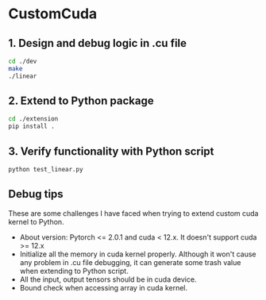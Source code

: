 # CustomCuda

## 1. Design and debug logic in .cu file
```bash
cd ./dev
make
./linear
```

## 2. Extend to Python package
```bash
cd ./extension
pip install .
```

## 3. Verify functionality with Python script
```bash
python test_linear.py
```

## Debug tips
These are some challenges I have faced when trying to extend custom cuda kernel to Python.

* About version: Pytorch <= 2.0.1 and cuda < 12.x. It doesn't support cuda >= 12.x
* Initialize all the memory in cuda kernel properly. Although it won't cause any problem in .cu file debugging, it can generate some trash value when extending to Python script.
* All the input, output tensors should be in cuda device.
* Bound check when accessing array in cuda kernel.
